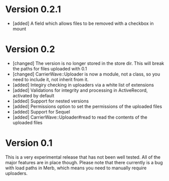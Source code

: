 # Version 0.2.1

* [added] A field which allows files to be removed with a checkbox in mount

# Version 0.2

* [changed] The version is no longer stored in the store dir. This will break the paths for files uploaded with 0.1
* [changed] CarrierWave::Uploader is now a module, not a class, so you need to include it, not inherit from it.
* [added] Integiry checking in uploaders via a white list of extensions
* [added] Validations for integrity and processing in ActiveRecord, activated by default
* [added] Support for nested versions
* [added] Permissions option to set the permissions of the uploaded files
* [added] Support for Sequel
* [added] CarrierWave::Uploader#read to read the contents of the uploaded files

# Version 0.1

This is a very experimental release that has not been well tested. All of the major features are in place though. Please note that there currently is a bug with load paths in Merb, which means you need to manually require uploaders.